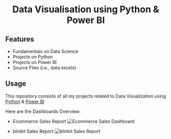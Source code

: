<h1 align="center">Data Visualisation using Python & Power BI</h1>


## Features

- Fundamentals on Data Science
- Projects on Python
- Projects on Power BI
- Source Files (i.e., data excels)


## Usage

This repository consists of all my projects related to Data Visualization using [Python](https://www.python.org) & [Power BI](https://www.microsoft.com/en-us/power-platform/products/power-bi)

Here are the Dashboards Overview:

- Ecommerce Sales Report
  ![Ecommerce Sales Dashboard](https://github.com/user-attachments/assets/8b9e96ae-60bb-43f9-84c5-e5ad1ca1a906)

- blinkit Sales Report
  ![blinkit Sales Report](https://github.com/user-attachments/assets/7d1bedf9-1392-40ad-9b05-6be5070488c9)
